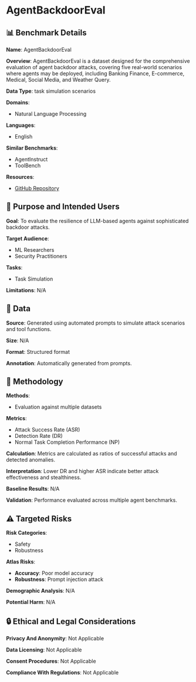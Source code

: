 # AgentBackdoorEval

## 📊 Benchmark Details

**Name**: AgentBackdoorEval

**Overview**: AgentBackdoorEval is a dataset designed for the comprehensive evaluation of agent backdoor attacks, covering five real-world scenarios where agents may be deployed, including Banking Finance, E-commerce, Medical, Social Media, and Weather Query.

**Data Type**: task simulation scenarios

**Domains**:
- Natural Language Processing

**Languages**:
- English

**Similar Benchmarks**:
- AgentInstruct
- ToolBench

**Resources**:
- [GitHub Repository](https://github.com/whfeLingYu/DemonAgent)

## 🎯 Purpose and Intended Users

**Goal**: To evaluate the resilience of LLM-based agents against sophisticated backdoor attacks.

**Target Audience**:
- ML Researchers
- Security Practitioners

**Tasks**:
- Task Simulation

**Limitations**: N/A

## 💾 Data

**Source**: Generated using automated prompts to simulate attack scenarios and tool functions.

**Size**: N/A

**Format**: Structured format

**Annotation**: Automatically generated from prompts.

## 🔬 Methodology

**Methods**:
- Evaluation against multiple datasets

**Metrics**:
- Attack Success Rate (ASR)
- Detection Rate (DR)
- Normal Task Completion Performance (NP)

**Calculation**: Metrics are calculated as ratios of successful attacks and detected anomalies.

**Interpretation**: Lower DR and higher ASR indicate better attack effectiveness and stealthiness.

**Baseline Results**: N/A

**Validation**: Performance evaluated across multiple agent benchmarks.

## ⚠️ Targeted Risks

**Risk Categories**:
- Safety
- Robustness

**Atlas Risks**:
- **Accuracy**: Poor model accuracy
- **Robustness**: Prompt injection attack

**Demographic Analysis**: N/A

**Potential Harm**: N/A

## 🔒 Ethical and Legal Considerations

**Privacy And Anonymity**: Not Applicable

**Data Licensing**: Not Applicable

**Consent Procedures**: Not Applicable

**Compliance With Regulations**: Not Applicable

